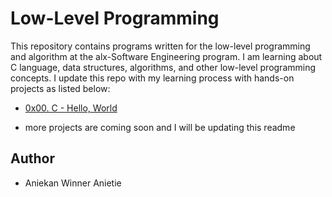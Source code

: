 # Low-Level Programming

This repository contains programs written for the low-level programming and
algorithm at the alx-Software Engineering program. I am learning about C language, data structures, algorithms, and other low-level programming concepts. I update this repo with my learning process with hands-on projects as listed below:

* [0x00. C - Hello, World](./0x00-hello_world)

- more projects are coming soon and I will be updating this readme

## Author 
+ Aniekan Winner Anietie